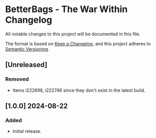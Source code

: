 # BetterBags - The War Within Changelog

All notable changes to this project will be documented in this file.

The format is based on [Keep a Changelog](https://keepachangelog.com/en/1.1.0/),
and this project adheres to [Semantic Versioning](https://semver.org/spec/v2.0.0.html).

## [Unreleased]
### Removed
- Items i222698, i222746 since they don't exist in the latest build.

## [1.0.0] 2024-08-22
### Added
- Initial release.
